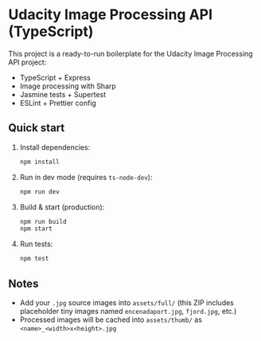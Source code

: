 # Udacity Image Processing API (TypeScript)

This project is a ready-to-run boilerplate for the Udacity Image Processing API project:
- TypeScript + Express
- Image processing with Sharp
- Jasmine tests + Supertest
- ESLint + Prettier config

## Quick start

1. Install dependencies:
   ```bash
   npm install
   ```

2. Run in dev mode (requires `ts-node-dev`):
   ```bash
   npm run dev
   ```

3. Build & start (production):
   ```bash
   npm run build
   npm start
   ```

4. Run tests:
   ```bash
   npm test
   ```

## Notes
- Add your `.jpg` source images into `assets/full/` (this ZIP includes placeholder tiny images named `encenadaport.jpg`, `fjord.jpg`, etc.)
- Processed images will be cached into `assets/thumb/` as `<name>_<width>x<height>.jpg`
